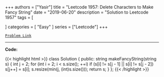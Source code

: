 
+++
authors = ["Yasir"]
title = "Leetcode 1957: Delete Characters to Make Fancy String"
date = "2019-06-20"
description = "Solution to Leetcode 1957"
tags = [
    
]
categories = [
    "Easy"
]
series = ["Leetcode"]
+++



[`Problem Link`](https://leetcode.com/problems/delete-characters-to-make-fancy-string/description/)

---

**Code:**

{{< highlight html >}}
class Solution {
public:
    string makeFancyString(string s) {
        int j = 2;
        for (int i = 2; i < s.size(); ++i)
            if (s[i] != s[j - 1] || s[i] != s[j - 2])
                s[j++] = s[i];
        s.resize(min(j, (int)s.size()));
        return s;
    }
};
{{< /highlight >}}

